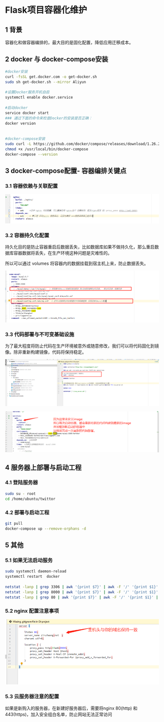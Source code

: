 # Flask项目容器化维护

## 1 背景

容器化和做容器编排的，最大目的是固化配置，降低应用迁移成本。



## 2 docker 与 docker-compose安装

```bash
#docker安装
curl -fsSL get.docker.com -o get-docker.sh
sudo sh get-docker.sh --mirror Aliyun

#设置Docker服务开机自启
systemctl enable docker.service

#启动docker
service docker start
### 通过下面的命令来检查Docker的安装是否正确：
docker version 


#docker-compose安装
sudo curl -L https://github.com/docker/compose/releases/download/1.26.2/docker-compose-$(uname -s)-$(uname -m) -o /usr/local/bin/docker-compose
chmod +x /usr/local/bin/docker-compose
docker-compose --version
```





## 3 docker-compose配置- 容器编排关键点

### 3.1 容器依赖与关联配置

![image-20200802161011280](images/readme/image-20200802161011280.png)



### 3.2 容器持久化配置

持久化目的是防止容器重启后数据丢失，比如数据库如果不做持久化，那么重启数据库容器数据将丢失，在生产环境这种问题是灾难性的。

所以可以通过 volumes 将容器内的数据挂载到宿主机上来，防止数据丢失。

![image-20200802161320610](images/readme/image-20200802161320610.png)



### 3.3 代码部署与不可变基础设施

为了最大程度将防止代码在生产环境被意外或随意修改，我们可以将代码固化到镜像。除非重新构建镜像，代码将保持稳定。

![image-20200802161543828](images/readme/image-20200802161543828.png)

![image-20200802161719263](images/readme/image-20200802161719263.png)







## 4 服务器上部署与启动工程

 

### 4.1 登陆服务器

```bash
sudo su - root
cd /home/ubuntu/twittor
```




### 4.2 部署与启动工程
```bash
git pull
docker-compose up --remove-orphans -d
```









## 5 其他


### 5.1 如果无法启动服务
```bash
sudo systemctl daemon-reload
systemctl restart  docker

netstat -lanp | grep 3306 | awk '{print $7}' | awk -F '/' '{print $1}' | xargs kill -9
netstat -lanp | grep 8000 | awk '{print $7}' | awk -F '/' '{print $1}' | xargs kill -9
netstat -lanp | grep 80 | awk '{print $7}' | awk -F '/' '{print $1}' | xargs kill -9
```

### 5.2 nginx 配置注意事项

![image-20200802162218197](images/readme/image-20200802162218197.png)

### 5.3 云服务器注意的配置

如果是新购入的服务器，在新建好服务器后，需要将nginx 80(http) 和 443(https)，加入安全组白名单，防止网站无法正常访问



